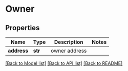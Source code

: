 # Owner

## Properties
Name | Type | Description | Notes
------------ | ------------- | ------------- | -------------
**address** | **str** | owner address | 

[[Back to Model list]](../README.md#documentation-for-models) [[Back to API list]](../README.md#documentation-for-api-endpoints) [[Back to README]](../README.md)

